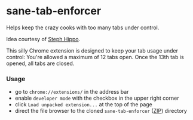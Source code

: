 # sane-tab-enforcer

Helps keep the crazy cooks with too many tabs under control.

Idea courtesy of [Steph Hippo](https://github.com/StephHippo).

This silly Chrome extension is designed to keep your tab usage under control:
You're allowed a maximum of 12 tabs open. Once the 13th tab is opened, all tabs
are closed.

### Usage
- go to `chrome://extensions/` in the address bar
- enable `developer mode` with the checkbox in the upper right corner
- click `Load unpacked extension...` at the top of the page
- direct the file browser to the cloned `sane-tab-enforcer` ([ZIP][repo-zip]) directory

[repo-zip]: archive/master.zip
